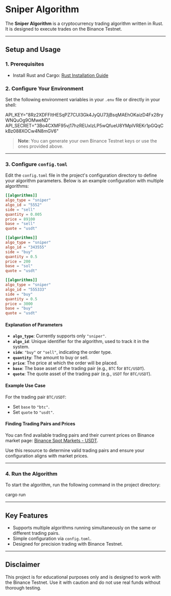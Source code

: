 # **Sniper Algorithm**

The **Sniper Algorithm** is a cryptocurrency trading algorithm written in Rust. It is designed to execute trades on the Binance Testnet.

---

## **Setup and Usage**

### **1. Prerequisites**
- Install Rust and Cargo: [Rust Installation Guide](https://www.rust-lang.org/tools/install)

### **2. Configure Your Environment**
Set the following environment variables in your `.env` file or directly in your shell:

API_KEY="8Rz2XDFFItHESqPZ7CUl3Gk4JyQU73jBsqMAEhOKaizD4Fx28ryWNQuOg9OMweND"
API_SECRET="3Bo4CXMF95vj17hzREUxIzLP5wQfueU8YMplVREKr1pGQqCkBz088XOCw4N8mGV6"

> **Note**: You can generate your own Binance Testnet keys or use the ones provided above.

---

### **3. Configure `config.toml`**

Edit the `config.toml` file in the project's configuration directory to define your algorithm parameters. Below is an example configuration with multiple algorithms:

```toml
[[algorithms]]
algo_type = "sniper"
algo_id = "5552"
side = "sell"
quantity = 0.005
price = 89100
base = "sell"
quote = "usdt"

[[algorithms]]
algo_type = "sniper"
algo_id = "343555"
side = "buy"
quantity = 0.5
price = 200
base = "sol"
quote = "usdt"

[[algorithms]]
algo_type = "sniper"
algo_id = "555333"
side = "buy"
quantity = 0.5
price = 3000
base = "buy"
quote = "usdt"

```

#### **Explanation of Parameters**
- **`algo_type`**: Currently supports only `"sniper"`.
- **`algo_id`**: Unique identifier for the algorithm, used to track it in the system.
- **`side`**: `"buy"` or `"sell"`, indicating the order type.
- **`quantity`**: The amount to buy or sell.
- **`price`**: The price at which the order will be placed.
- **`base`**: The base asset of the trading pair (e.g., `BTC` for `BTC/USDT`).
- **`quote`**: The quote asset of the trading pair (e.g., `USDT` for `BTC/USDT`).

#### **Example Use Case**
For the trading pair `BTC/USDT`:
- Set `base` to `"btc"`.
- Set `quote` to `"usdt"`.

#### **Finding Trading Pairs and Prices**
You can find available trading pairs and their current prices on Binance market page:
[Binance Spot Markets - USDT](https://www.binance.com/en/markets/spot_margin-USDT).

Use this resource to determine valid trading pairs and ensure your configuration aligns with market prices.

---

### **4. Run the Algorithm**
To start the algorithm, run the following command in the project directory:

cargo run

---

## **Key Features**
- Supports multiple algorithms running simultaneously on the same or different trading pairs.
- Simple configuration via `config.toml`.
- Designed for precision trading with Binance Testnet.

---

## **Disclaimer**
This project is for educational purposes only and is designed to work with the Binance Testnet. Use it with caution and do not use real funds without thorough testing.
